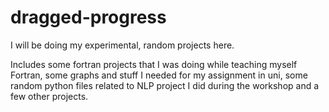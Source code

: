 # dragged-progress
I will be doing my experimental, random projects here.

Includes some fortran projects that I was doing while teaching myself Fortran, some graphs and stuff I needed for my assignment in uni, some random python files related to NLP project I did during the workshop and a few other projects.

